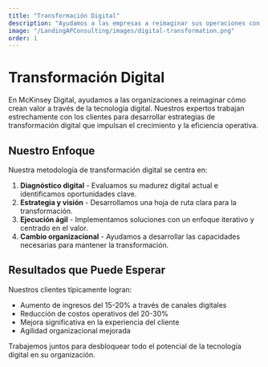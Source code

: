 ```yaml
---
title: "Transformación Digital"
description: "Ayudamos a las empresas a reimaginar sus operaciones con tecnologías digitales"
image: "/LandingAPConsulting/images/digital-transformation.png"
order: 1
---
```


# Transformación Digital

En McKinsey Digital, ayudamos a las organizaciones a reimaginar cómo crean valor a través de la tecnología digital. Nuestros expertos trabajan estrechamente con los clientes para desarrollar estrategias de transformación digital que impulsan el crecimiento y la eficiencia operativa.

## Nuestro Enfoque

Nuestra metodología de transformación digital se centra en:

1. **Diagnóstico digital** - Evaluamos su madurez digital actual e identificamos oportunidades clave.
2. **Estrategia y visión** - Desarrollamos una hoja de ruta clara para la transformación.
3. **Ejecución ágil** - Implementamos soluciones con un enfoque iterativo y centrado en el valor.
4. **Cambio organizacional** - Ayudamos a desarrollar las capacidades necesarias para mantener la transformación.

## Resultados que Puede Esperar

Nuestros clientes típicamente logran:

- Aumento de ingresos del 15-20% a través de canales digitales
- Reducción de costos operativos del 20-30%
- Mejora significativa en la experiencia del cliente
- Agilidad organizacional mejorada

Trabajemos juntos para desbloquear todo el potencial de la tecnología digital en su organización.

